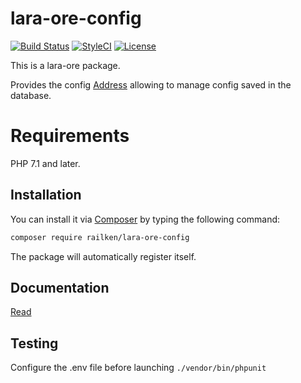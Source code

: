 # lara-ore-config

[![Build Status](https://img.shields.io/travis/railken/lara-ore-config/master.svg?style=flat-square)](https://travis-ci.org/railken/lara-ore-config)
[![StyleCI](https://github.styleci.io/repos/133684325/shield?branch=master)](https://github.styleci.io/repos/133684325)
[![License](https://img.shields.io/badge/License-MIT-yellow.svg?style=flat-square)](https://opensource.org/licenses/MIT)

This is a lara-ore package.

Provides the config [Address](src/Config/Config.php) allowing to manage config saved in the database.

# Requirements

PHP 7.1 and later.

## Installation

You can install it via [Composer](https://getcomposer.org/) by typing the following command:

```bash
composer require railken/lara-ore-config
```

The package will automatically register itself.

## Documentation

[Read](docs/index.md)

## Testing

Configure the .env file before launching `./vendor/bin/phpunit`
